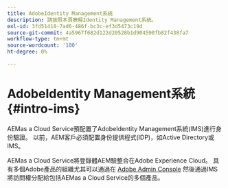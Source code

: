 ```yaml
---
title: AdobeIdentity Management系統
description: 請按照本頁瞭解Identity Management系統。
exl-id: 3fd51410-7ad6-486f-bc3c-ef3d5473c19d
source-git-commit: 4a5967f682d122d20528b1d904590fb82f438fa7
workflow-type: tm+mt
source-wordcount: '100'
ht-degree: 0%

---
```


# AdobeIdentity Management系統 {#intro-ims}

AEMas a Cloud Service預配置了AdobeIdentity Management系統(IMS)進行身份驗證。 以前，AEM客戶必須配置身份提供程式(IDP)，如Active Directory或IMS。

AEMas a Cloud Service將登錄體AEM驗整合在Adobe Experience Cloud。 具有多個Adobe產品的組織尤其可以通過在 [Adobe Admin Console](/help/onboarding/learn-concepts/admin-console.md) 然後通過IMS將訪問權分配給包括AEMas a Cloud Service的多個產品。
